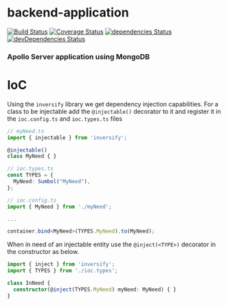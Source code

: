 # backend-application
[![Build Status](https://travis-ci.org/racketometer/backend-application.svg?branch=master)](https://travis-ci.org/racketometer/backend-application)
[![Coverage Status](https://coveralls.io/repos/github/racketometer/backend-application/badge.svg?branch=master)](https://coveralls.io/github/racketometer/backend-application?branch=master)
[![dependencies Status](https://david-dm.org/racketometer/backend-application/status.svg)](https://david-dm.org/racketometer/backend-application)
[![devDependencies Status](https://david-dm.org/racketometer/backend-application/dev-status.svg)](https://david-dm.org/racketometer/backend-application?type=dev)

### Apollo Server application using MongoDB

# IoC
Using the `inversify` library we get dependency injection capabilities.
For a class to be injectable add the `@injectable()` decorator to it and register it in the `ioc.config.ts` and `ioc.types.ts` files

```typescript
// myNeed.ts
import { injectable } from 'inversify';

@injectable()
class MyNeed { }

// ioc.types.ts
const TYPES = {
  MyNeed: Sumbol("MyNeed"),
};

// ioc.config.ts
import { MyNeed } from './myNeed';

...

container.bind<MyNeed>(TYPES.MyNeed).to(MyNeed);
```

When in need of an injectable entity use the `@inject(<TYPE>)` decorator in the constructor as below.

```typescript
import { inject } from 'inversify';
import { TYPES } from './ioc.types';

class InNeed {
  constructor(@inject(TYPES.MyNeed) myNeed: MyNeed) { }
}
```

